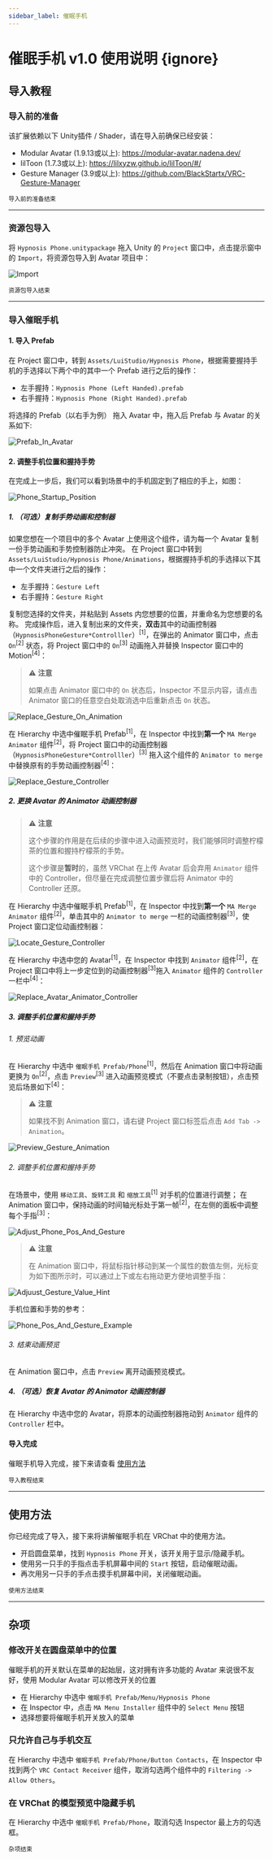 ```yaml
---
sidebar_label: 催眠手机
---
```


# 催眠手机 v1.0 使用说明 {ignore}

## 导入教程

### 导入前的准备

该扩展依赖以下 Unity插件 / Shader，请在导入前确保已经安装：

- Modular Avatar (1.9.13或以上): https://modular-avatar.nadena.dev/
- lilToon (1.7.3或以上): https://lilxyzw.github.io/lilToon/#/
- Gesture Manager (3.9或以上): https://github.com/BlackStartx/VRC-Gesture-Manager

<sub>导入前的准备结束</sub>

---

### 资源包导入

将 `Hypnosis Phone.unitypackage` 拖入 Unity 的 `Project` 窗口中，点击提示窗中的 `Import`，将资源包导入到 Avatar 项目中：

![Import](./Assets/Import.webp)

<sub>资源包导入结束</sub>

---

### 导入催眠手机

#### 1. 导入 Prefab

在 Project 窗口中，转到 `Assets/LuiStudio/Hypnosis Phone`，根据需要握持手机的手选择以下两个中的其中一个 Prefab 进行之后的操作：

- 左手握持：`Hypnosis Phone (Left Handed).prefab`
- 右手握持：`Hypnosis Phone (Right Handed).prefab`

将选择的 Prefab（以右手为例） 拖入 Avatar 中，拖入后 Prefab 与 Avatar 的关系如下:

![Prefab_In_Avatar](./Assets/Prefab_In_Avatar.webp)

#### 2. 调整手机位置和握持手势

在完成上一步后，我们可以看到场景中的手机固定到了相应的手上，如图：

![Phone_Startup_Position](./Assets/Phone_Startup_Position.webp)

##### 1. （可选）复制手势动画和控制器

如果您想在一个项目中的多个 Avatar 上使用这个组件，请为每一个 Avatar 复制一份手势动画和手势控制器防止冲突。
在 Project 窗口中转到 `Assets/LuiStudio/Hypnosis Phone/Animations`，根据握持手机的手选择以下其中一个文件夹进行之后的操作：

- 左手握持：`Gesture Left`
- 右手握持：`Gesture Right`

复制您选择的文件夹，并粘贴到 Assets 内您想要的位置，并重命名为您想要的名称。
完成操作后，进入复制出来的文件夹，**双击**其中的动画控制器（`HypnosisPhoneGesture*Controlller`）<sup>[1]</sup>，在弹出的 Animator 窗口中，点击 `On`<sup>[2]</sup> 状态，将 Project 窗口中的 `On`<sup>[3]</sup> 动画拖入并替换 Inspector 窗口中的 Motion<sup>[4]</sup>：

> :warning: **注意**
>
>如果点击 Animator 窗口中的 `On` 状态后，Inspector 不显示内容，请点击 Animator 窗口的任意空白处取消选中后重新点击 `On` 状态。

![Replace_Gesture_On_Animation](./Assets/Replace_Gesture_On_Animation.webp)

在 Hierarchy 中选中催眠手机 Prefab<sup>[1]</sup>，在 Inspector 中找到**第一个** `MA Merge Animator` 组件<sup>[2]</sup>，将 Project 窗口中的动画控制器（`HypnosisPhoneGesture*Controlller`）<sup>[3]</sup> 拖入这个组件的 `Animator to merge` 中替换原有的手势动画控制器<sup>[4]</sup>：

![Replace_Gesture_Controller](./Assets/Replace_Gesture_Controller.webp)

##### 2. 更换 Avatar 的 Animator 动画控制器

> :warning: **注意**
>
> 这个步骤的作用是在后续的步骤中进入动画预览时，我们能够同时调整柠檬茶的位置和握持柠檬茶的手势。
>
> 这个步骤是**暂时**的，虽然 VRChat 在上传 Avatar 后会弃用 `Animator` 组件中的 Controller，但尽量在完成调整位置步骤后将 Animator 中的 Controller 还原。

在 Hierarchy 中选中催眠手机 Prefab<sup>[1]</sup>，在 Inspector 中找到**第一个** `MA Merge Animator` 组件<sup>[2]</sup>，单击其中的 `Animator to merge` 一栏的动画控制器<sup>[3]</sup>，使 Project 窗口定位动画控制器：

![Locate_Gesture_Controller](./Assets/Locate_Gesture_Controller.webp)

在 Hierarchy 中选中您的 Avatar<sup>[1]</sup>，在 Inspector 中找到 `Animator` 组件<sup>[2]</sup>，在 Project 窗口中将上一步定位到的动画控制器<sup>[3]</sup>拖入 `Animator` 组件的 `Controller` 一栏中<sup>[4]</sup>：

![Replace_Avatar_Animator_Controller](./Assets/Replace_Avatar_Animator_Controller.webp)

##### 3. 调整手机位置和握持手势

###### 1. 预览动画

在 Hierarchy 中选中 `催眠手机 Prefab/Phone`<sup>[1]</sup>，然后在 Animation 窗口中将动画更换为 `On`<sup>[2]</sup>，点击 `Preview`<sup>[3]</sup> 进入动画预览模式（不要点击录制按钮），点击预览后场景如下<sup>[4]</sup>：

>:warning: **注意**
>
>如果找不到 Animation 窗口，请右键 Project 窗口标签后点击 `Add Tab -> Animation`。

![Preview_Gesture_Animation](./Assets/Preview_Gesture_Animation.webp)

###### 2. 调整手机位置和握持手势

在场景中，使用 `移动工具`、`旋转工具` 和 `缩放工具`<sup>[1]</sup> 对手机的位置进行调整；
在 Animation 窗口中，保持动画的时间轴光标处于第一帧<sup>[2]</sup>，在左侧的面板中调整每个手指<sup>[3]</sup>：

![Adjust_Phone_Pos_And_Gesture](./Assets/Adjust_Phone_Pos_And_Gesture.webp)

> :warning: **注意**
>
>在 Animation 窗口中，将鼠标指针移动到某一个属性的数值左侧，光标变为如下图所示时，可以通过上下或左右拖动更方便地调整手指：

![Adjuust_Gesture_Value_Hint](./Assets/Adjuust_Gesture_Value_Hint.webp)

手机位置和手势的参考：

![Phone_Pos_And_Gesture_Example](./Assets/Phone_Pos_And_Gesture_Example.webp)

###### 3. 结束动画预览

在 Animation 窗口中，点击 `Preview` 离开动画预览模式。

##### 4. （可选）恢复 Avatar 的 Animator 动画控制器

在 Hierarchy 中选中您的 Avatar，将原本的动画控制器拖动到 `Animator` 组件的 `Controller` 栏中。

#### 导入完成

催眠手机导入完成，接下来请查看 [使用方法](#使用方法)

<sub>导入教程结束</sub>

---

## 使用方法

你已经完成了导入，接下来将讲解催眠手机在 VRChat 中的使用方法。

- 开启圆盘菜单，找到 `Hypnosis Phone` 开关，该开关用于显示/隐藏手机。
- 使用另一只手的手指点击手机屏幕中间的 `Start` 按钮，启动催眠动画。
- 再次用另一只手的手点击摸手机屏幕中间，关闭催眠动画。

<sub>使用方法结束</sub>

---

## 杂项

### 修改开关在圆盘菜单中的位置

催眠手机的开关默认在菜单的起始层，这对拥有许多功能的 Avatar 来说很不友好，使用 Modular Avatar 可以修改开关的位置

- 在 Hierarchy 中选中 `催眠手机 Prefab/Menu/Hypnosis Phone`
- 在 Inspector 中，点击 `MA Menu Installer` 组件中的 `Select Menu` 按钮
- 选择想要将催眠手机开关放入的菜单

### 只允许自己与手机交互

在 Hierarchy 中选中 `催眠手机 Prefab/Phone/Button Contacts`，在 Inspector 中找到两个 `VRC Contact Receiver` 组件，取消勾选两个组件中的 `Filtering -> Allow Others`。

### 在 VRChat 的模型预览中隐藏手机

在 Hierarchy 中选中 `催眠手机 Prefab/Phone`，取消勾选 Inspector 最上方的勾选框。

<sub>杂项结束</sub>
